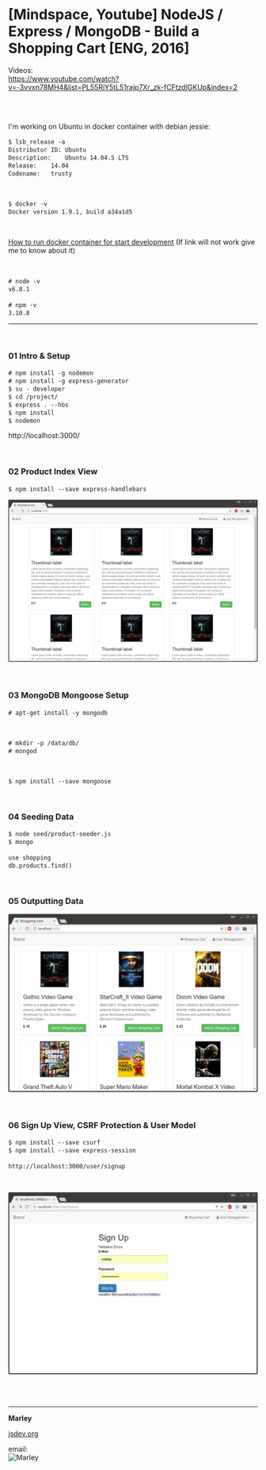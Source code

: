 # [Mindspace, Youtube] NodeJS / Express / MongoDB - Build a Shopping Cart [ENG, 2016]

Videos:  
https://www.youtube.com/watch?v=-3vvxn78MH4&list=PL55RiY5tL51rajp7Xr_zk-fCFtzdlGKUp&index=2


<br/>
<br/>

I'm working on Ubuntu in docker container with debian jessie:

    $ lsb_release -a
    Distributor ID:	Ubuntu
    Description:	Ubuntu 14.04.5 LTS
    Release:	14.04
    Codename:	trusty


<br/>

    $ docker -v
    Docker version 1.9.1, build a34a1d5

<br/>


<a href="http://jsdev.org/env/docker/run-container/">How to run docker container for start development</a>
(If link will not work give me to know about it)

<br/>

    # node -v
    v6.8.1

    # npm -v
    3.10.8

<hr/>

<br/>

### 01 Intro & Setup

    # npm install -g nodemon
    # npm install -g express-generator
    $ su - developer
    $ cd /project/
    $ express . --hbs
    $ npm install
    $ nodemon

http://localhost:3000/


<br/>

### 02 Product Index View

    $ npm install --save express-handlebars


![Application](/img/video-02-pic-01.png?raw=true)


<br/>

### 03 MongoDB Mongoose Setup

    # apt-get install -y mongodb

<br/>

    # mkdir -p /data/db/
    # mongod

<br/>

    $ npm install --save mongoose


<br/>

### 04 Seeding Data

    $ node seed/product-seeder.js
    $ mongo

    use shopping
    db.products.find()

<br/>

### 05 Outputting Data

![Application](/img/video-05-pic-01.png?raw=true)


<br/>

### 06 Sign Up View, CSRF Protection & User Model

    $ npm install --save csurf
    $ npm install --save express-session

    http://localhost:3000/user/signup

<br/>

![Application](/img/video-06-pic-01.png?raw=true)


<br/>
<br/>

___

**Marley**

<a href="https://jsdev.org">jsdev.org</a>

email:  
![Marley](http://img.fotografii.org/a3333333mail.gif "Marley")
